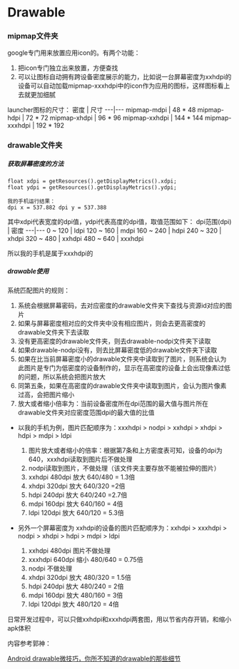 # Drawable
### mipmap文件夹
google专门用来放置应用icon的。有两个功能：
1. 把icon专门独立出来放置，方便查找
2. 可以让图标自动拥有跨设备密度展示的能力，比如说一台屏幕密度为xxhdpi的设备可以自动加载mipmap-xxxhdpi中的icon作为应用的图标，这样图标看上去就更加细腻

launcher图标的尺寸：
密度 | 尺寸
---|---
mipmap-mdpi | 48 * 48
mipmap-hdpi | 72 * 72
mipmap-xhdpi | 96 * 96 
mipmap-xxhdpi | 144 * 144
mipmap-xxxhdpi | 192 * 192

### drawable文件夹
##### 获取屏幕密度的方法
```
float xdpi = getResources().getDisplayMetrics().xdpi;
float ydpi = getResources().getDisplayMetrics().ydpi;

我的手机运行结果：
dpi x = 537.882 dpi y = 537.388
```
其中xdpi代表宽度的dpi值，ydpi代表高度的dpi值，取值范围如下：
dpi范围(dpi) | 密度
---|---
0 ~ 120 | ldpi
120 ~ 160 | mdpi 
160 ~ 240 | hdpi
240 ~ 320 | xhdpi
320 ~ 480 | xxhdpi
480 ~ 640 | xxxhdpi

所以我的手机是属于xxxhdpi的

##### drawable使用
系统匹配图片的规则：
1. 系统会根据屏幕密码，去对应密度的drawable文件夹下查找与资源id对应的图片
2. 如果与屏幕密度相对应的文件夹中没有相应图片，则会去更高密度的drawable文件夹下去读取
3. 没有更高密度的drawable文件夹，则去drawable-nodpi文件夹下读取
4. 如果drawable-nodpi没有，则去比屏幕密度低的drawable文件夹下读取
5. 如果在比当前屏幕密度小的drawable文件夹中读取到了图片，则系统会认为此图片是专门为低密度的设备制作的，显示在高密度的设备上会出现像素过低的问题，所以系统会把图片放大
6. 同第五条，如果在高密度的drawable文件夹中读取到图片，会认为图片像素过高，会把图片缩小
7. 放大或者缩小倍率为：当前设备密度所在dpi范围的最大值与图片所在drawable文件夹对应密度范围dpi的最大值的比值

- 以我的手机为例，图片匹配顺序为：xxxhdpi > nodpi > xxhdpi > xhdpi > hdpi > mdpi > ldpi
   1. 图片放大或者缩小的倍率：根据第7条和上方密度表可知，设备的dpi为640，xxxhdpi读取到图片后不做处理
   2. nodpi读取到图片，不做处理（该文件夹主要存放不能被拉伸的图片）
   3. xxhdpi 480dpi 放大 640/480 = 1.3倍
   4. xhdpi 320dpi 放大 640/320 =2倍
   5. hdpi 240dpi 放大 640/240 =2.7倍
   6. mdpi 160dpi 放大 640/160 = 4倍
   7. ldpi 120dpi 放大 640/120 = 5.3倍

 
- 另外一个屏幕密度为 xxhdpi的设备的图片匹配顺序为：xxhdpi > xxxhdpi > nodpi > xhdpi > hdpi > mdpi > ldpi
  1. xxhdpi 480dpi 图片不做处理
  2. xxxhdpi 640dpi 缩小 480/640 = 0.75倍
  3. nodpi 不做处理
  4. xhdpi 320dpi 放大 480/320 = 1.5倍
  5. hdpi 240dpi 放大 480/240 = 2倍
  6. mdpi 160dpi 放大 480/160 = 3倍
  7. ldpi 120dpi 放大 480/120 = 4倍
  

日常开发过程中，可以只做xxhdpi和xxxhdpi两套图，用以节省内存开销，和缩小apk体积




内容参考郭神：

[Android drawable微技巧，你所不知道的drawable的那些细节](https://blog.csdn.net/guolin_blog/article/details/50727753#commentsedit)